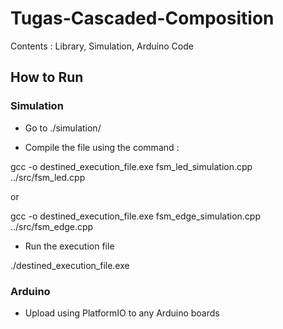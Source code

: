 # Tugas-Cascaded-Composition

Contents : Library, Simulation, Arduino Code

## How to Run

### Simulation

- Go to ./simulation/

- Compile the file using the command : 

gcc -o destined_execution_file.exe fsm_led_simulation.cpp ../src/fsm_led.cpp

or

gcc -o destined_execution_file.exe fsm_edge_simulation.cpp ../src/fsm_edge.cpp

- Run the execution file

./destined_execution_file.exe

### Arduino

- Upload using PlatformIO to any Arduino boards
